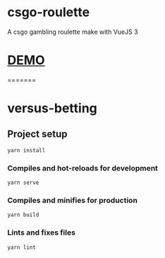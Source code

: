 # csgo-roulette
A csgo gambling roulette make with VueJS 3
# [DEMO](https://versusbetting.un1versum.com/#/)
=======
# versus-betting

## Project setup
```
yarn install
```

### Compiles and hot-reloads for development
```
yarn serve
```

### Compiles and minifies for production
```
yarn build
```

### Lints and fixes files
```
yarn lint
```
